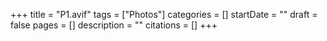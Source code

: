 +++
title = "P1.avif"
tags = ["Photos"]
categories = []
startDate = ""
draft = false
pages = []
description = ""
citations = []
+++

